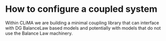 # How to configure a coupled system

Within CLiMA we are building a minimal coupling library that can interface with DG BalanceLaw based models
and potentially with models that do not use the Balance Law machinery. 
